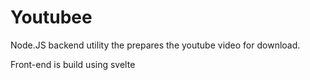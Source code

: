 # Youtubee

Node.JS backend utility the prepares the youtube video for download.

Front-end is build using svelte
